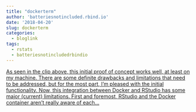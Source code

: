 ```yaml
---
title: "dockerterm"
author: 'batteriesnotincluded.rbind.io'
date: '2018-04-20'
slug: dockerterm
categories:
  - bloglink
tags:
  - rstats
  - batteriesnotincludedrbindio
---
```


[As seen in the clip above, this initial proof of concept works well, at least on my machine. There are some definite drawbacks and limitations that need to be addressed, but for the most part, I’m pleased with the initial functionality. Now, this integration between Docker and RStudio has some major (current) limitations. First and foremost, RStudio and the Docker container aren’t really aware of each...<click to read more>](https://batteriesnotincluded.rbind.io/post/2018/04/dockerterm/)

